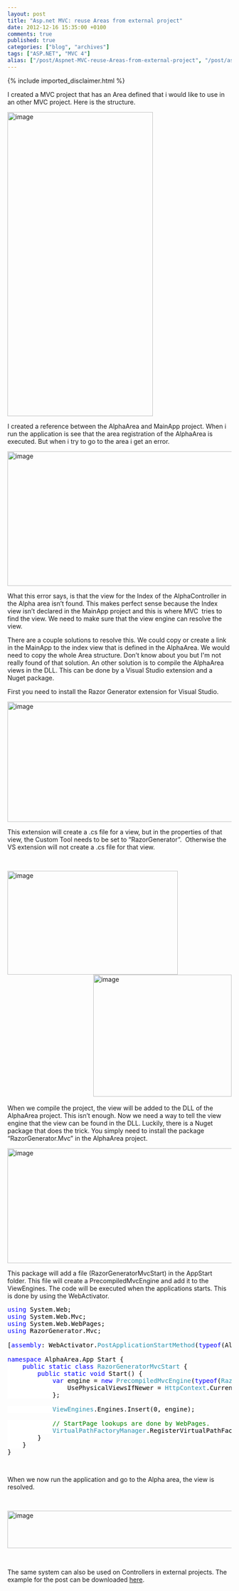```yaml
---
layout: post
title: "Asp.net MVC: reuse Areas from external project"
date: 2012-12-16 15:35:00 +0100
comments: true
published: true
categories: ["blog", "archives"]
tags: ["ASP.NET", "MVC 4"]
alias: ["/post/Aspnet-MVC-reuse-Areas-from-external-project", "/post/aspnet-mvc-reuse-areas-from-external-project"]
---
```

<!-- more -->
{% include imported_disclaimer.html %}
<p>I created a MVC project that has an Area defined that i would like to use in an other MVC project. Here is the structure.</p>
<p><a href="http://lh3.ggpht.com/-1nXZfWz0K2A/UM3p80s6egI/AAAAAAAAAIA/1YBv48ELV24/s1600-h/image%25255B37%25255D.png"><img style="display: inline; border-width: 0px;" title="image" src="http://lh5.ggpht.com/-B9ec-BQT0j8/UM3p9uY9jAI/AAAAAAAAAIE/ZDP0NE7wxUk/image_thumb%25255B21%25255D.png?imgmax=800" alt="image" width="327" height="683" border="0" /></a></p>
<p>I created a reference between the AlphaArea and MainApp project. When i run the application is see that the area registration of the AlphaArea is executed. But when i try to go to the area i get an error.</p>
<p><a href="http://lh4.ggpht.com/-sF8-sqivfoI/UM3p-Rv1aTI/AAAAAAAAAIM/6zv7yiTaKL4/s1600-h/image%25255B11%25255D.png"><img style="float: none; margin-left: auto; display: block; margin-right: auto; border-width: 0px;" title="image" src="http://lh5.ggpht.com/-QGz2ETTp5S4/UM3p_NVjXcI/AAAAAAAAAIU/EX-2P4Xp7t8/image_thumb%25255B7%25255D.png?imgmax=800" alt="image" width="1119" height="302" border="0" /></a></p>
<p>What this error says, is that the view for the Index of the AlphaController in the Alpha area isn&rsquo;t found. This makes perfect sense because the Index view isn&rsquo;t declared in the MainApp project and this is where MVC&nbsp; tries to find the view. We need to make sure that the view engine can resolve the view.</p>
<p>There are a couple solutions to resolve this. We could copy or create a link in the MainApp to the index view that is defined in the AlphaArea. We would need to copy the whole Area structure. Don&rsquo;t know about you but I'm not really found of that solution. An other solution is to compile the AlphaArea views in the DLL. This can be done by a Visual Studio extension and a Nuget package.</p>
<p>First you need to install the Razor Generator extension for Visual Studio.</p>
<p><a href="http://lh4.ggpht.com/-h0KA5qWiacs/UM3p_1e3ZzI/AAAAAAAAAIc/4vnazwoF7_Y/s1600-h/image%25255B16%25255D.png"><img style="float: none; margin-left: auto; display: block; margin-right: auto; border-width: 0px;" title="image" src="http://lh5.ggpht.com/-NKW_3WIn5Z4/UM3qASbq2iI/AAAAAAAAAIk/YVxXPMLgpGA/image_thumb%25255B10%25255D.png?imgmax=800" alt="image" width="648" height="270" border="0" /></a></p>
<p>This extension will create a .cs file for a view, but in the properties of that view, the Custom Tool needs to be set to &ldquo;RazorGenerator&rdquo;.&nbsp; Otherwise the VS extension will not create a .cs file for that view.</p>
<p>&nbsp;</p>
<p><a href="http://lh6.ggpht.com/-xG_eQDy_b0I/UM3qBY5v3CI/AAAAAAAAAIw/EdkLNoArvGc/s1600-h/image%25255B20%25255D.png"><img style="display: inline; border-width: 0px;" title="image" src="http://lh5.ggpht.com/-fxc-c1AuvPM/UM3qCGRT9zI/AAAAAAAAAI4/YrfHTbz5E4k/image_thumb%25255B12%25255D.png?imgmax=800" alt="image" width="383" height="233" border="0" /></a>&nbsp;&nbsp;&nbsp;&nbsp;&nbsp;&nbsp;&nbsp;&nbsp;&nbsp;&nbsp;&nbsp;&nbsp;&nbsp;&nbsp;&nbsp;&nbsp;&nbsp;&nbsp;&nbsp;&nbsp;&nbsp;&nbsp;&nbsp;&nbsp;&nbsp;&nbsp;&nbsp;&nbsp;&nbsp;&nbsp;&nbsp;&nbsp;&nbsp;&nbsp;&nbsp;&nbsp;&nbsp;&nbsp;&nbsp;&nbsp;&nbsp;&nbsp;&nbsp;&nbsp;&nbsp;&nbsp;&nbsp;&nbsp; <a href="http://lh5.ggpht.com/-MfWFmj3uYv4/UM3qCwwMhOI/AAAAAAAAAI8/lKhAmUFclpg/s1600-h/image%25255B24%25255D.png"><img style="display: inline; border-width: 0px;" title="image" src="http://lh5.ggpht.com/-iSSP9EcfDSM/UM3qDlPxj2I/AAAAAAAAAJE/y_4Da-fIAwM/image_thumb%25255B14%25255D.png?imgmax=800" alt="image" width="311" height="274" border="0" /></a></p>
<p>When we compile the project, the view will be added to the DLL of the AlphaArea project. This isn&rsquo;t enough. Now we need a way to tell the view engine that the view can be found in the DLL. Luckily, there is a Nuget package that does the trick. You simply need to install the package &ldquo;RazorGenerator.Mvc&rdquo; in the AlphaArea project.</p>
<p><a href="http://lh5.ggpht.com/-XNY-msYresI/UM3qEkpBwqI/AAAAAAAAAJQ/UaX_bKtF-uA/s1600-h/image%25255B29%25255D.png"><img style="display: inline; border-width: 0px;" title="image" src="http://lh3.ggpht.com/-r1flSGRCPoY/UM3qRjf_NwI/AAAAAAAAAJg/rul0hItf4SA/image_thumb%25255B17%25255D.png?imgmax=800" alt="image" width="659" height="258" border="0" /></a></p>
<p>This package will add a file (RazorGeneratorMvcStart) in the AppStart folder. This file will create a PrecompiledMvcEngine and add it to the ViewEngines. The code will be executed when the applications starts. This is done by using the WebActivator.</p>
<pre class="code"><span style="background: white; color: blue;">using </span><span style="background: white; color: black;">System.Web;<br /></span><span style="background: white; color: blue;">using </span><span style="background: white; color: black;">System.Web.Mvc;<br /></span><span style="background: white; color: blue;">using </span><span style="background: white; color: black;">System.Web.WebPages;<br /></span><span style="background: white; color: blue;">using </span><span style="background: white; color: black;">RazorGenerator.Mvc;<br /><br />[</span><span style="background: white; color: blue;">assembly</span><span style="background: white; color: black;">: WebActivator.</span><span style="background: white; color: #2b91af;">PostApplicationStartMethod</span><span style="background: white; color: black;">(</span><span style="background: white; color: blue;">typeof</span><span style="background: white; color: black;">(AlphaArea.App_Start.</span><span style="background: white; color: #2b91af;">RazorGeneratorMvcStart</span><span style="background: white; color: black;">), </span><span style="background: white; color: #a31515;">"Start"</span><span style="background: white; color: black;">)]<br /><br /></span><span style="background: white; color: blue;">namespace </span><span style="background: white; color: black;">AlphaArea.App_Start {<br />    </span><span style="background: white; color: blue;">public static class </span><span style="background: white; color: #2b91af;">RazorGeneratorMvcStart </span><span style="background: white; color: black;">{<br />        </span><span style="background: white; color: blue;">public static void </span><span style="background: white; color: black;">Start() {<br />            </span><span style="background: white; color: blue;">var </span><span style="background: white; color: black;">engine = </span><span style="background: white; color: blue;">new </span><span style="background: white; color: #2b91af;">PrecompiledMvcEngine</span><span style="background: white; color: black;">(</span><span style="background: white; color: blue;">typeof</span><span style="background: white; color: black;">(</span><span style="background: white; color: #2b91af;">RazorGeneratorMvcStart</span><span style="background: white; color: black;">).Assembly) {<br />                UsePhysicalViewsIfNewer = </span><span style="background: white; color: #2b91af;">HttpContext</span><span style="background: white; color: black;">.Current.Request.IsLocal<br />            };<br /><br />            </span><span style="background: white; color: #2b91af;">ViewEngines</span><span style="background: white; color: black;">.Engines.Insert(0, engine);<br /><br />            </span><span style="background: white; color: green;">// StartPage lookups are done by WebPages. <br />            </span><span style="background: white; color: #2b91af;">VirtualPathFactoryManager</span><span style="background: white; color: black;">.RegisterVirtualPathFactory(engine);<br />        }<br />    }<br />}</span></pre>
<p>&nbsp;</p>
<p>When we now run the application and go to the Alpha area, the view is resolved.</p>
<p>&nbsp;</p>
<p><a href="http://lh6.ggpht.com/-_3b2QYwwlTk/UM3qSBhMM0I/AAAAAAAAAJk/TOmJ3NCtsqU/s1600-h/image%25255B33%25255D.png"><img style="display: inline; border-width: 0px;" title="image" src="http://lh3.ggpht.com/-WdwDCtwG0Mc/UM3qS_vCJJI/AAAAAAAAAJs/I_N0jwbUxZU/image_thumb%25255B19%25255D.png?imgmax=800" alt="image" width="1018" height="84" border="0" /></a></p>
<p>&nbsp;</p>
<p>The same system can also be used on Controllers in external projects. The example for the post can be downloaded <a href="http://dl.dropbox.com/u/41091233/Blog/Asp.net%20MVC%204%20Reuse%20Area/Asp.net%20MVC%204%20Reuse%20Area.rar" target="_blank">here</a>.</p>
